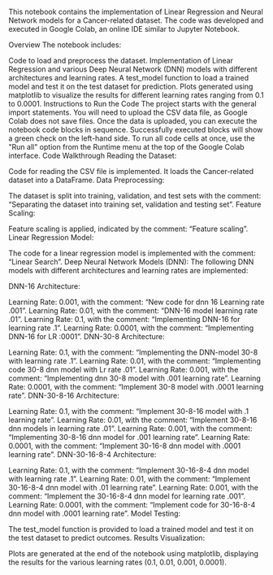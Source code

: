 This notebook contains the implementation of Linear Regression and Neural Network models for a Cancer-related dataset. The code was developed and executed in Google Colab, an online IDE similar to Jupyter Notebook.

Overview
The notebook includes:

Code to load and preprocess the dataset.
Implementation of Linear Regression and various Deep Neural Network (DNN) models with different architectures and learning rates.
A test_model function to load a trained model and test it on the test dataset for prediction.
Plots generated using matplotlib to visualize the results for different learning rates ranging from 0.1 to 0.0001.
Instructions to Run the Code
The project starts with the general import statements.
You will need to upload the CSV data file, as Google Colab does not save files.
Once the data is uploaded, you can execute the notebook code blocks in sequence. Successfully executed blocks will show a green check on the left-hand side.
To run all code cells at once, use the "Run all" option from the Runtime menu at the top of the Google Colab interface.
Code Walkthrough
Reading the Dataset:

Code for reading the CSV file is implemented. It loads the Cancer-related dataset into a DataFrame.
Data Preprocessing:

The dataset is split into training, validation, and test sets with the comment:
“Separating the dataset into training set, validation and testing set”.
Feature Scaling:

Feature scaling is applied, indicated by the comment:
“Feature scaling”.
Linear Regression Model:

The code for a linear regression model is implemented with the comment:
“Linear Search”.
Deep Neural Network Models (DNN): The following DNN models with different architectures and learning rates are implemented:

DNN-16 Architecture:

Learning Rate: 0.001, with the comment:
“New code for dnn 16 Learning rate .001”.
Learning Rate: 0.01, with the comment:
“DNN-16 model learning rate .01”.
Learning Rate: 0.1, with the comment:
“Implementing DNN-16 for learning rate .1”.
Learning Rate: 0.0001, with the comment:
“Implementing DNN-16 for LR :0001”.
DNN-30-8 Architecture:

Learning Rate: 0.1, with the comment:
“Implementing the DNN-model 30-8 with learning rate .1”.
Learning Rate: 0.01, with the comment:
“Implementing code 30-8 dnn model with Lr rate .01”.
Learning Rate: 0.001, with the comment:
“Implementing dnn 30-8 model with .001 learning rate”.
Learning Rate: 0.0001, with the comment:
“Implement 30-8 model with .0001 learning rate”.
DNN-30-8-16 Architecture:

Learning Rate: 0.1, with the comment:
“Implement 30-8-16 model with .1 learning rate”.
Learning Rate: 0.01, with the comment:
“Implement 30-8-16 dnn models in learning rate .01”.
Learning Rate: 0.001, with the comment:
“Implementing 30-8-16 dnn model for .001 learning rate”.
Learning Rate: 0.0001, with the comment:
“Implement 30-16-8 dnn model with .0001 learning rate”.
DNN-30-16-8-4 Architecture:

Learning Rate: 0.1, with the comment:
“Implement 30-16-8-4 dnn model with learning rate .1”.
Learning Rate: 0.01, with the comment:
“Implement 30-16-8-4 dnn model with .01 learning rate”.
Learning Rate: 0.001, with the comment:
“Implement the 30-16-8-4 dnn model for learning rate .001”.
Learning Rate: 0.0001, with the comment:
“Implement code for 30-16-8-4 dnn model with .0001 learning rate”.
Model Testing:

The test_model function is provided to load a trained model and test it on the test dataset to predict outcomes.
Results Visualization:

Plots are generated at the end of the notebook using matplotlib, displaying the results for the various learning rates (0.1, 0.01, 0.001, 0.0001).
